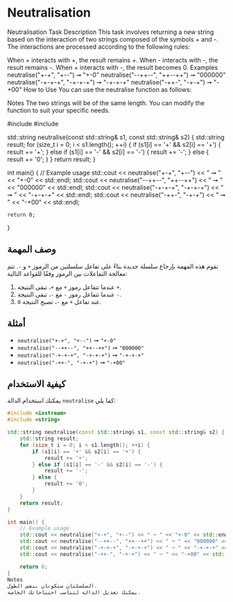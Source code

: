 # Neutralisation
Neutralisation
Task Description
This task involves returning a new string based on the interaction of two strings composed of the symbols + and -. The interactions are processed according to the following rules:

When + interacts with +, the result remains +.
When - interacts with -, the result remains -.
When + interacts with -, the result becomes 0.
Examples
neutralise("+-+", "+--") ➞ "+-0"
neutralise("--++--", "++--++") ➞ "000000"
neutralise("-+-+-+", "-+-+-+") ➞ "-+-+-+"
neutralise("-++-", "-+-+") ➞ "-+00"
How to Use
You can use the neutralise function as follows:

Notes
The two strings will be of the same length.
You can modify the function to suit your specific needs.


#include <iostream>
#include <string>

std::string neutralise(const std::string& s1, const std::string& s2) {
    std::string result;
    for (size_t i = 0; i < s1.length(); ++i) {
        if (s1[i] == '+' && s2[i] == '+') {
            result += '+';
        } else if (s1[i] == '-' && s2[i] == '-') {
            result += '-';
        } else {
            result += '0';
        }
    }
    return result;
}

int main() {
    // Example usage
    std::cout << neutralise("+-+", "+--") << " ➞ " << "+-0" << std::endl;
    std::cout << neutralise("--++--", "++--++") << " ➞ " << "000000" << std::endl;
    std::cout << neutralise("-+-+-+", "-+-+-+") << " ➞ " << "-+-+-+" << std::endl;
    std::cout << neutralise("-++-", "-+-+") << " ➞ " << "-+00" << std::endl;

    return 0;
}






## وصف المهمة
تقوم هذه المهمة بإرجاع سلسلة جديدة بناءً على تفاعل سلسلتين من الرموز `+` و `-`. تتم معالجة التفاعلات بين الرموز وفقًا للقواعد التالية:

1. عندما تتفاعل رموز `+` مع `+`، تبقى النتيجة `+`.
2. عندما تتفاعل رموز `-` مع `-`، تبقى النتيجة `-`.
3. عند تفاعل `+` مع `-`، تصبح النتيجة `0`.

## أمثلة
- `neutralise("+-+", "+--")` ➞ `"+-0"`
- `neutralise("--++--", "++--++")` ➞ `"000000"`
- `neutralise("-+-+-+", "-+-+-+")` ➞ `"-+-+-+"`
- `neutralise("-++-", "-+-+")` ➞ `"-+00"`

## كيفية الاستخدام
يمكنك استخدام الدالة `neutralise` كما يلي:

```cpp
#include <iostream>
#include <string>

std::string neutralise(const std::string& s1, const std::string& s2) {
    std::string result;
    for (size_t i = 0; i < s1.length(); ++i) {
        if (s1[i] == '+' && s2[i] == '+') {
            result += '+';
        } else if (s1[i] == '-' && s2[i] == '-') {
            result += '-';
        } else {
            result += '0';
        }
    }
    return result;
}

int main() {
    // Example usage
    std::cout << neutralise("+-+", "+--") << " ➞ " << "+-0" << std::endl;
    std::cout << neutralise("--++--", "++--++") << " ➞ " << "000000" << std::endl;
    std::cout << neutralise("-+-+-+", "-+-+-+") << " ➞ " << "-+-+-+" << std::endl;
    std::cout << neutralise("-++-", "-+-+") << " ➞ " << "-+00" << std::endl;

    return 0;
}
Notes
السلسلتان ستكونان بنفس الطول.
يمكنك تعديل الدالة لتناسب احتياجاتك الخاصة.


